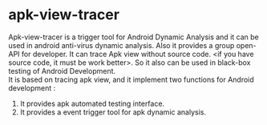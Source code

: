 # apk-view-tracer
Apk-view-tracer is a trigger tool for Android Dynamic Analysis and it can be used in android anti-virus dynamic analysis.  Also it provides a group open-API for developer. 
It can trace Apk view without source code. &lt;if you have source code, it must be work better>. 
So it also can be used in black-box testing of Android Development.  
It is based on tracing apk view, and it implement two functions for Android development :  
1. It provides apk automated testing interface.  
2. It provides a event trigger tool for apk dynamic analysis.
